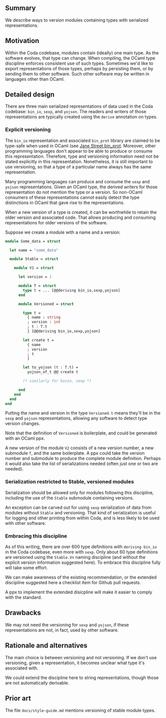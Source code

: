 ## Summary

We describe ways to version modules containing types with serialized
representations.

## Motivation

Within the Coda codebase, modules contain (ideally) one main type. As
the software evolves, that type can change.  When compiling, the OCaml
type discipline enforces consistent use of such types. Sometimes we'd
like to export representations of those types, perhaps by persisting
them, or by sending them to other software. Such other software
may be written in languages other than OCaml.

## Detailed design

There are three main serialized representations of data used in the
Coda codebase: `bin_io`, `sexp`, and `yojson`. The readers and writers
of those representations are typically created using the `derive`
annotation on types.

### Explicit versioning

The `bin_io` representation and associated `bin_prot` library are
claimed to be type-safe when used in OCaml (see 
[Jane Street bin\_prot](https://github.com/janestreet/bin_prot/).
Moreover, other programming languages don't appear to be able to
produce or consume this representation. Therefore, type and versioning
information need not be stated explicitly in this
representation. Nonetheless, it is still important to use versioning,
so that a type of a particular name always has the same
representation.

Many programming languages can produce and consume the `sexp` and
`yojson` representations. Given an OCaml type, the derived
writers for those representation do not mention the type or
a version. So non-OCaml consumers of these representations
cannot easily detect the type distinctions in OCaml that gave
rise to the representations.

When a new version of a type is created, it can be worthwhile
to retain the older version and associated code. That allows
producing and consuming representations for older versions of the software.

Suppose we create a module with a name and a version:

```ocaml
module Some_data = struct

  let name = "some_data"

  module Stable = struct

    module V1 = struct

      let version = 1

      module T = struct
        type t = ... [@@deriving bin_io,sexp,yojson]
      end

      module Versioned = struct

        type t =
          { name : string
          ; version : int
          ; t : T.t
          } [@@deriving bin_io,sexp,yojson]

        let create t =
          { name
          ; version
          ; t
          }

        let to_yojson (t : T.t) =
          yojson_of_t @@ create t

        (* similarly for binio, sexp *)

      end
    end
  end
end
```

Putting the name and version in the type `Versioned.t` means they'll be
in the `sexp` and `yojson` representations, allowing any software to
detect type version changes.

Note that the definition of `Versioned` is boilerplate, and could be
generated with an OCaml ppx.

A new version of the module `V2` consists of a new version number,
a new submodule `T`, and the same boilerplate. A ppx could
take the version number and submodule to produce the complete
module definition. Perhaps it would also take the list of
serializations needed (often just one or two are needed).

### Serialization restricted to Stable, versioned modules

Serialization should be allowed only for modules following
this discipline, including the use of the `Stable` submodule
containing versions.

An exception can be carved out for using `sexp` serialization of data
from modules without `Stable` and versioning. That kind of
serialization is useful for logging and other printing from within
Coda, and is less likely to be used with other software.

### Embracing this discipline

As of this writing, there are over 600 type definitions with `deriving
bin_io` in the Coda codebase, even more with `sexp`. Only about 60
type definitions are versioned using the `Stable.Vn` naming discipline
(and without the explicit version information suggested here). To
embrace this discipline fully will take some effort.

We can make awareness of the existing recommendation, or the extended
discipline suggested here a checklist item for Github pull requests.

A ppx to implement the extended disicpline will make it easier to comply
with the standard.

## Drawbacks

We may not need the versioning for `sexp` and `yojson`, if these representations
are not, in fact, used by other software.

## Rationale and alternatives

The main choice is between versioning and not versioning. If we don't
use versioning, given a representation, it becomes unclear what type
it's associated with.

We could extend the discipline here to string representations, though
those are not automatically derivable.

## Prior art

The file `docs/style-guide.md` mentions versioning of stable module types.
